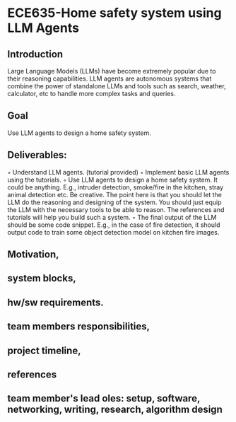 # ECE635-Home safety system using LLM Agents

## Introduction
Large Language Models (LLMs) have become extremely popular due to their reasoning capabilities. LLM agents are autonomous systems that combine the power of standalone LLMs and tools such as search, weather, calculator, etc to handle more complex tasks and queries.
## Goal
Use LLM agents to design a home safety system.
## Deliverables:
◦ Understand LLM agents. (tutorial provided)
◦ Implement basic LLM agents using the tutorials.
◦ Use LLM agents to design a home safety system. It could be anything. E.g., intruder detection, smoke/fire in the kitchen, stray animal detection etc. Be creative. The point here is that you should let the LLM do the reasoning and designing of the system. You should just equip the LLM with the
necessary tools to be able to reason. The references and tutorials will help you build such a system.
◦ The final output of the LLM should be some code snippet. E.g., in the case of fire detection, it should output code to train some object detection model on kitchen fire images.
## Motivation, 
## system blocks, 
## hw/sw requirements.
## team members responsibilities, 
## project timeline, 
## references
## team member's lead oles: setup, software, networking, writing, research, algorithm design
